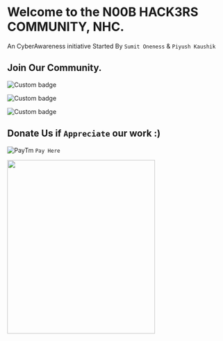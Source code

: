 # Welcome to the N00B HACK3RS COMMUNITY, NHC.
An CyberAwareness initiative Started By ```Sumit Oneness``` & ```Piyush Kaushik``` 
## Join Our Community. 

![Custom badge](https://img.shields.io/badge/NHC-N00B%20HACK3RS%20COMMUNITY-brightgreen?style=plastic&logo=appveyor)

![Custom badge](https://img.shields.io/badge/NHC-Join%20Us-cyan?style=plastic&logo=appveyor)

![Custom badge ](https://img.shields.io/badge/~Hack3r__Oneness-Instagram-02f5ff?style=plastic&logo=appveyor)

## Donate Us if ```Appreciate``` our work :)  

![PayTm](https://github.com/N00B-HACK3RS-COMMUNITY/Webinar-7/blob/master/68747470733a2f2f696d672e69636f6e73382e636f6d2f636f6c6f722f39362f3030303030302f706179746d2e706e67.png) ```Pay Here```</br>  

<img src="https://github.com/N00B-HACK3RS-COMMUNITY/Webinar-7/blob/master/src/PayTm_Invoice_Logo.JPG" width=340 height=400 align=center>
